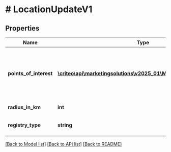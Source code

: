 # # LocationUpdateV1

## Properties

Name | Type | Description | Notes
------------ | ------------- | ------------- | -------------
**points_of_interest** | [**\criteo\api\marketingsolutions\v2025_01\Model\PointOfInterestV1[]**](PointOfInterestV1.md) | Reach users which have been historically located in the given coordinates | [optional]
**radius_in_km** | **int** | Radius in kilometers | [optional]
**registry_type** | **string** | The kind of Location audience | [optional]

[[Back to Model list]](../../README.md#models) [[Back to API list]](../../README.md#endpoints) [[Back to README]](../../README.md)
